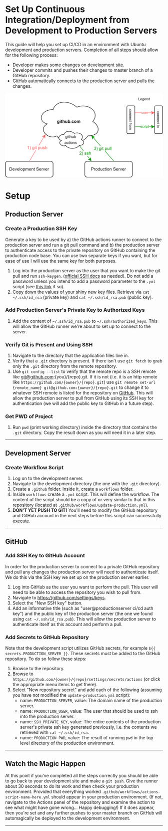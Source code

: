 # Set Up Continuous Integration/Deployment from Development to Production Servers
This guide will help you set up CI/CD in an environment with Ubuntu development and production servers. Completion of all steps should allow for the following process:

- Developer makes some changes on development site.
- Developer commits and pushes their changes to master branch of a GitHub repository.
- GitHub automatically connects to the production server and pulls the changes.

![CI/CD Process](/images/ci-cd-graphic.png?raw=true "CI/CD Process")

# Setup

## Production Server

### Create a Production SSH Key
Generate a key to be used by a) the GitHub actions runner to connect to the production server and run a git pull command and b) the production server to authenticate access to the private repository on GitHub containing the production code base. You can use two separate keys if you want, but for ease of use I will use the same key for both purposes.

1. Log into the production server as the user that you want to make the git pull and run `ssh-keygen`. ([official SSH docs](https://www.ssh.com/academy/ssh/keygen) as needed). Do not add a password unless you intend to add a password parameter to the `.yml` script (see [this link](https://github.com/appleboy/ssh-action) if so).
2. Copy down the values of your shiny new key files. Retrieve via `cat ~/.ssh/id_rsa` (private key) and `cat ~/.ssh/id_rsa.pub` (public key). 

### Add Production Server's Private Key to Authorized Keys

1. Add the content of `~/.ssh/id_rsa.pub` to `~/.ssh/authorized_keys`. This will allow the GitHub runner we're about to set up to connect to the server.

### Verify Git is Present and Using SSH

1. Navigate to the directory that the application files live in. 
2. Verify that a `.git` directory is present. If there isn't use `git fetch` to grab only the `.git` directory from the remote repository.
3. Use `git config --list` to verify that the remote repo is a SSH remote like git@github.com:{you}/{repo}.git. If it is not (i.e. it is an http remote like `https://github.com/{owner}/{repo}.git`) use `git remote set-url {remote_name} git@github.com:{owner}/{repo}.git` to change it to whatever SSH remote is listed for the repository on [GitHub](https://github.com). This will allow the production server to pull from GitHub using its SSH key for authentication (we will add the public key to GitHub in a future step).

### Get PWD of Project
1. Run `pwd` (print working directory) inside the directory that contains the `.git` directory. Copy the result down as you will need it in a later step.

---

## Development Server

### Create Workflow Script

1. Log on to the development server.
2. Navigate to the development directory (the one with the `.git` directory).
3. Create a `.github` folder. Inside it, create a `workflows` folder.
4. Inside `workflows` create a `.yml` script. This will define the workflow. The content of the script should be a copy of or very similar to that in this repository (located at `.github/workflows/update-production.yml`).
5. **DON'T YET PUSH TO GIT!** You'll need to modify the GitHub repository and GitHub account in the next steps before this script can successfully execute.

---

## GitHub

### Add SSH Key to GitHub Account
In order for the production server to connect to a private GitHub repository and pull any changes the production server will need to authenticate itself. We do this via the SSH key we set up on the production server earlier. 

1. Log into GitHub as the user you want to perform the pull. This user will need to be able to access the repository you wish to pull from.
2. Navigate to https://github.com/settings/keys.
3. Select the "New SSH key" button.
4. Add an informative title (such as "user@productionserver ci/cd auth key") and the public key of the production server (the one we found using `cat ~/.ssh/id_rsa.pub`). This will allow the production server to authenticate itself as this account and perform a pull.

### Add Secrets to GitHub Repository
Note that the development script utilizes GitHub secrets, for example `${{ secrets.PRODUCTION_SERVER }}`. These secrets must be added to the GitHub repository. To do so follow these steps:

1. Browse to the repository.
2. Browse to `https://github.com/{owner}/{repo}/settings/secrets/actions` (or click the appropriate menu items to get there).
3. Select "New repository secret" and add each of the following (assuming you have not modified the `update-production.yml` script):
    - name: `PRODUCTION_SERVER`, value: The domain name of the production server.
    - name: `PRODUCTION_USER`, value: The user that should be used to ssh into the production server.
    - name: `SSH_PRIVATE_KEY`, value: The entire contents of the production server's private ssh key generated previously, i.e. the contents we retrieved with `cat ~/.ssh/id_rsa`.
    - name: `PRODUCTION_PWD`, value: The result of running `pwd` in the top level directory of the production environment.

---

## Watch the Magic Happen
At this point if you've completed all the steps correctly you should be able to go back to your development site and make a `git push`. Give the runner about 30 seconds to do its work and then check your production environment. Provided that everything worked `.github/workflows/actions-script-name-here.yml` should appear in your production environment. (If not, navigate to the Actions panel of the repository and examine the action to see what might have gone wrong... Happy debugging!) If it does appear, then you're set and any further pushes to your master branch on GitHub will automagically be deployed to the development environment.

---